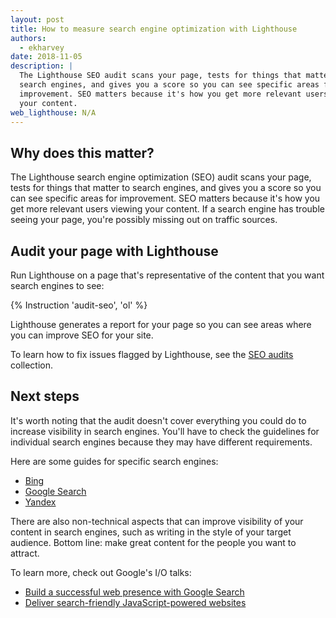 ```yaml
---
layout: post
title: How to measure search engine optimization with Lighthouse
authors:
  - ekharvey
date: 2018-11-05
description: |
  The Lighthouse SEO audit scans your page, tests for things that matter to
  search engines, and gives you a score so you can see specific areas for
  improvement. SEO matters because it's how you get more relevant users viewing
  your content.
web_lighthouse: N/A
---
```


## Why does this matter?

The Lighthouse search engine optimization (SEO) audit scans your page, tests for
things that matter to search engines, and gives you a score so you can see
specific areas for improvement. SEO matters because it's how you get more
relevant users viewing your content. If a search engine has trouble seeing your
page, you're possibly missing out on traffic sources.

## Audit your page with Lighthouse

Run Lighthouse on a page that's representative of the content that you want
search engines to see:

{% Instruction 'audit-seo', 'ol' %}

Lighthouse generates a report for your page so you can see areas where you can
improve SEO for your site.

To learn how to fix issues flagged by Lighthouse, see the
[SEO audits](/lighthouse-seo) collection.

## Next steps

It's worth noting that the audit doesn't cover everything you could do to
increase visibility in search engines. You'll have to check the guidelines for
individual search engines because they may have different requirements.

Here are some guides for specific search engines:
- [Bing](https://www.bing.com/webmaster/help/webmaster-guidelines-30fba23a)
- [Google Search](https://support.google.com/webmasters/answer/35769)
- [Yandex](https://webmaster.yandex.com/)

There are also non-technical aspects that can improve visibility of your content
in search engines, such as writing in the style of your target audience. Bottom
line: make great content for the people you want to attract.

To learn more, check out Google's I/O talks:

- [Build a successful web presence with Google Search](https://www.youtube.com/watch?v=NO-sdBzb1Hc)
- [Deliver search-friendly JavaScript-powered websites](https://www.youtube.com/watch?v=PFwUbgvpdaQ)
